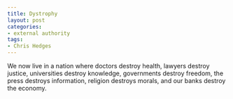 ```yaml
---
title: Dystrophy
layout: post
categories:
- external authority
tags:
- Chris Hedges
---
```


We now live in a nation where doctors destroy health, lawyers destroy justice, universities destroy knowledge, governments destroy freedom, the press destroys information, religion destroys morals, and our banks destroy the economy.